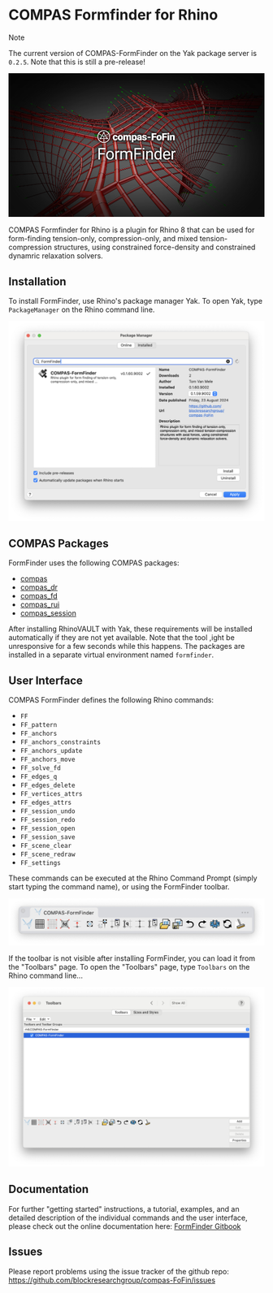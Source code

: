# COMPAS Formfinder for Rhino

> [!NOTE]
> The current version of COMPAS-FormFinder on the Yak package server is `0.2.5`.
> Note that this is still a pre-release!

![COMPAS FormFinder](compas-FoFin.png)

COMPAS Formfinder for Rhino is a plugin for Rhino 8
that can be used for form-finding tension-only, compression-only,
and mixed tension-compression structures,
using constrained force-density and constrained dynamric relaxation solvers.

## Installation

To install FormFinder, use Rhino's package manager Yak.
To open Yak, type `PackageManager` on the Rhino command line.

![FormFinder installation with Yak](/gitbook/.gitbook/assets/FormFinder_yak.png)

## COMPAS Packages

FormFinder uses the following COMPAS packages:

* [compas](https://github.com/compas-dev/compas)
* [compas_dr](https://github.com/blockresearchgroup/compas_dr)
* [compas_fd](https://github.com/blockresearchgroup/compas_fd)
* [compas_rui](https://github.com/blockresearchgroup/compas_rui)
* [compas_session](https://github.com/blockresearchgroup/compas_session)

After installing RhinoVAULT with Yak, these requirements will be installed automatically if they are not yet available.
Note that the tool ,ight be unresponsive for a few seconds while this happens.
The packages are installed in a separate virtual environment named `formfinder`.

## User Interface

COMPAS FormFinder defines the following Rhino commands:

* `FF`
* `FF_pattern`
* `FF_anchors`
* `FF_anchors_constraints`
* `FF_anchors_update`
* `FF_anchors_move`
* `FF_solve_fd`
* `FF_edges_q`
* `FF_edges_delete`
* `FF_vertices_attrs`
* `FF_edges_attrs`
* `FF_session_undo`
* `FF_session_redo`
* `FF_session_open`
* `FF_session_save`
* `FF_scene_clear`
* `FF_scene_redraw`
* `FF_settings`

These commands can be executed at the Rhino Command Prompt (simply start typing the command name),
or using the FormFinder toolbar.

![FormFinder toolbar](/gitbook/.gitbook/assets/FormFinder_toolbar.png)

If the toolbar is not visible after installing FormFinder,
you can load it from the "Toolbars" page.
To open the "Toolbars" page, type `Toolbars` on the Rhino command line...

![Rhino Toolbars](/gitbook/.gitbook/assets/Rhino_toolbars.png)

## Documentation

For further "getting started" instructions, a tutorial, examples, and an detailed description of the individual commands and the user interface, please check out the online documentation here: [FormFinder Gitbook](https://blockresearchgroup.gitbook.io/FormFinder)

## Issues

Please report problems using the issue tracker of the github repo: <https://github.com/blockresearchgroup/compas-FoFin/issues>
